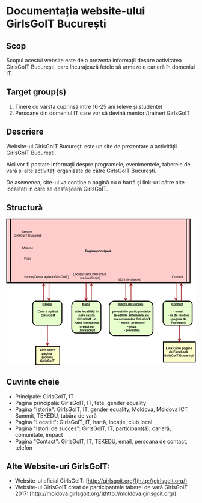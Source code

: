 # Documentația website-ului GirlsGoIT București
## Scop
Scopul acestui website este de a prezenta informații despre activitatea GirlsGoIT București, care încurajează fetele să urmeze o carieră în domeniul IT.
## Target group(s)
1. Tinere cu vârsta cuprinsă între 16-25 ani (eleve și studente)
2. Persoane din domeniul IT care vor să devină mentori/traineri GirlsGoIT
## Descriere
Website-ul GirlsGoIT București este un site de prezentare a activității GirlsGoIT București.

Aici vor fi postate informații despre programele, evenimentele, taberele de vară și alte activități organizate de către GirlsGoIT București. 

De asemenea, site-ul va conține o pagină cu o hartă și link-uri către alte localități în care se desfășoară GirlsGoIT.


## Structură
![Structura website-ului](https://github.com/mdiannna/GirlsGoITBucharest-Website/blob/master/structura.png?raw=true)


## Cuvinte cheie
- Principale: GirlsGoIT, IT
- Pagina principală: GirlsGoIT, IT, fete, gender equality
- Pagina "Istorie":  GirlsGoIT, IT,  gender equality, Moldova, Moldova ICT Summit, TEKEDU, tabăra de vară
- Pagina "Locații:": GirlsGoIT, IT, hartă, locație, club local
- Pagina "Istorii de succes": GirlsGoIT, IT, participant(ă), carieră, comunitate, impact
- Pagina "Contact": GirlsGoIT, IT, TEKEDU, email, persoana de contact, telefon

## Alte Website-uri GirlsGoIT:
* Website-ul oficial GirlsGoIT: [http://girlsgoit.org/](http://girlsgoit.org/)
* Website-ul GirlsGoIT creat de participantele taberei de vară GirlsGoIT 2017: [http://moldova.girlsgoit.org/](http://moldova.girlsgoit.org/)
